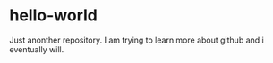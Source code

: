 # hello-world
Just anonther repository.
I am trying to learn more about github and i eventually will.
